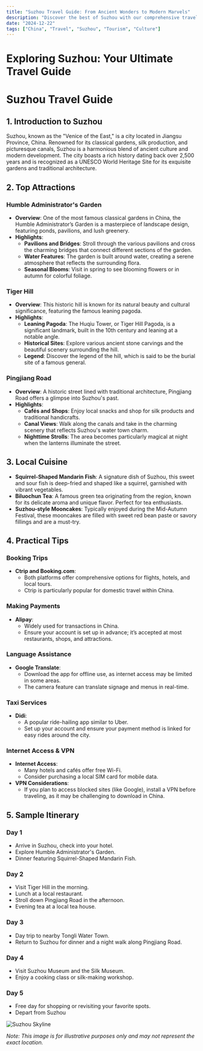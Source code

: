 ```yaml
---
title: "Suzhou Travel Guide: From Ancient Wonders to Modern Marvels"
description: "Discover the best of Suzhou with our comprehensive travel guide. Explore top attractions, savor local cuisine, and get insider tips for an unforgettable Chinese adventure."
date: "2024-12-22"
tags: ["China", "Travel", "Suzhou", "Tourism", "Culture"]
---
```


# Exploring Suzhou: Your Ultimate Travel Guide

# Suzhou Travel Guide

## 1. Introduction to Suzhou
Suzhou, known as the "Venice of the East," is a city located in Jiangsu Province, China. Renowned for its classical gardens, silk production, and picturesque canals, Suzhou is a harmonious blend of ancient culture and modern development. The city boasts a rich history dating back over 2,500 years and is recognized as a UNESCO World Heritage Site for its exquisite gardens and traditional architecture.

## 2. Top Attractions

### Humble Administrator's Garden
- **Overview**: One of the most famous classical gardens in China, the Humble Administrator’s Garden is a masterpiece of landscape design, featuring ponds, pavilions, and lush greenery.
- **Highlights**:
  - **Pavilions and Bridges**: Stroll through the various pavilions and cross the charming bridges that connect different sections of the garden.
  - **Water Features**: The garden is built around water, creating a serene atmosphere that reflects the surrounding flora.
  - **Seasonal Blooms**: Visit in spring to see blooming flowers or in autumn for colorful foliage.

### Tiger Hill
- **Overview**: This historic hill is known for its natural beauty and cultural significance, featuring the famous leaning pagoda.
- **Highlights**:
  - **Leaning Pagoda**: The Huqiu Tower, or Tiger Hill Pagoda, is a significant landmark, built in the 10th century and leaning at a notable angle.
  - **Historical Sites**: Explore various ancient stone carvings and the beautiful scenery surrounding the hill.
  - **Legend**: Discover the legend of the hill, which is said to be the burial site of a famous general.

### Pingjiang Road
- **Overview**: A historic street lined with traditional architecture, Pingjiang Road offers a glimpse into Suzhou's past.
- **Highlights**:
  - **Cafés and Shops**: Enjoy local snacks and shop for silk products and traditional handicrafts.
  - **Canal Views**: Walk along the canals and take in the charming scenery that reflects Suzhou's water town charm.
  - **Nighttime Strolls**: The area becomes particularly magical at night when the lanterns illuminate the street.

## 3. Local Cuisine
- **Squirrel-Shaped Mandarin Fish**: A signature dish of Suzhou, this sweet and sour fish is deep-fried and shaped like a squirrel, garnished with vibrant vegetables.
- **Biluochun Tea**: A famous green tea originating from the region, known for its delicate aroma and unique flavor. Perfect for tea enthusiasts.
- **Suzhou-style Mooncakes**: Typically enjoyed during the Mid-Autumn Festival, these mooncakes are filled with sweet red bean paste or savory fillings and are a must-try.

## 4. Practical Tips

### Booking Trips
- **Ctrip and Booking.com**: 
  - Both platforms offer comprehensive options for flights, hotels, and local tours. 
  - Ctrip is particularly popular for domestic travel within China.

### Making Payments
- **Alipay**: 
  - Widely used for transactions in China. 
  - Ensure your account is set up in advance; it’s accepted at most restaurants, shops, and attractions.

### Language Assistance
- **Google Translate**: 
  - Download the app for offline use, as internet access may be limited in some areas. 
  - The camera feature can translate signage and menus in real-time.

### Taxi Services
- **Didi**: 
  - A popular ride-hailing app similar to Uber. 
  - Set up your account and ensure your payment method is linked for easy rides around the city.

### Internet Access & VPN
- **Internet Access**: 
  - Many hotels and cafés offer free Wi-Fi. 
  - Consider purchasing a local SIM card for mobile data.
- **VPN Considerations**: 
  - If you plan to access blocked sites (like Google), install a VPN before traveling, as it may be challenging to download in China.

## 5. Sample Itinerary

### Day 1
- Arrive in Suzhou, check into your hotel.
- Explore Humble Administrator's Garden.
- Dinner featuring Squirrel-Shaped Mandarin Fish.

### Day 2
- Visit Tiger Hill in the morning.
- Lunch at a local restaurant.
- Stroll down Pingjiang Road in the afternoon.
- Evening tea at a local tea house.

### Day 3
- Day trip to nearby Tongli Water Town.
- Return to Suzhou for dinner and a night walk along Pingjiang Road.

### Day 4
- Visit Suzhou Museum and the Silk Museum.
- Enjoy a cooking class or silk-making workshop.

### Day 5
- Free day for shopping or revisiting your favorite spots.
- Depart from Suzhou

<img src="https://source.unsplash.com/1600x900/?Suzhou,cityscape" alt="Suzhou Skyline" loading="lazy">

*Note: This image is for illustrative purposes only and may not represent the exact location.*

